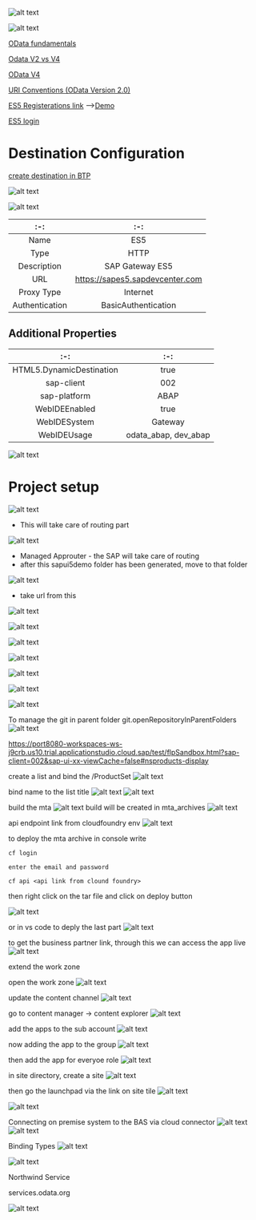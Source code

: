![alt text](image.png)

![alt text](image-1.png)

[OData fundamentals](https://developers.sap.com/tutorials/odata-01-intro-origins.html)

[Odata V2 vs V4](https://help.sap.com/docs/SAP_SUCCESSFACTORS_PLATFORM/9f5f060351034d98990213d077dab38a/eb5d246dc27046eba4d14b7b73e74a88.html)

[OData V4](https://help.sap.com/docs/SAP_SUCCESSFACTORS_PLATFORM/9f5f060351034d98990213d077dab38a/ae14ca05a11e4b708b6145447c1e9827.html)

[URI Conventions (OData Version 2.0)](https://www.odata.org/documentation/odata-version-2-0/uri-conventions/)

[ES5 Registerations link](https://register.sapdevcenter.com/SUPSignForms/) 
-->[Demo](https://developers.sap.com/tutorials/gateway-demo-signup.html)

[ES5 login](https://sapes5.sapdevcenter.com/sap/bc/gui/sap/its/webgui)

# Destination Configuration

[create destination in BTP](https://developers.sap.com/tutorials/cp-portal-cloud-foundry-gateway-connection..html)

![alt text](image-2.png)

![alt text](image-3.png)

|:-:|:-:|
|:-:|:-:|
|Name| ES5|
|Type| HTTP |
|Description| SAP Gateway ES5
|URL| https://sapes5.sapdevcenter.com
|Proxy Type|Internet
Authentication|BasicAuthentication

## Additional Properties

|:-:|:-:|
|:-:|:-:|
|HTML5.DynamicDestination|true
|sap-client|002|
|sap-platform|ABAP
|WebIDEEnabled|true
|WebIDESystem|Gateway
|WebIDEUsage|odata_abap, dev_abap

![alt text](image-5.png)

# Project setup 
![alt text](image-4.png)

- This will take care of routing part

![alt text](image-6.png)
- Managed Approuter - the SAP will take care of routing
- after this sapui5demo folder has been generated, move to that folder

![alt text](image-7.png)
- take url from this

![alt text](image-8.png)

![alt text](image-15.png)

![alt text](image-9.png)

![alt text](image-10.png)

![alt text](image-11.png)

![alt text](image-12.png)

![alt text](image-13.png)

To manage the git in parent folder git.openRepositoryInParentFolders 
![alt text](image-14.png)


https://port8080-workspaces-ws-j9crb.us10.trial.applicationstudio.cloud.sap/test/flpSandbox.html?sap-client=002&sap-ui-xx-viewCache=false#nsproducts-display

create a list and bind the /ProductSet
![alt text](image-16.png)

bind name to the list title
![alt text](image-18.png)
![alt text](image-17.png)

build the mta
![alt text](image-19.png)
build will be created in mta_archives
![alt text](image-20.png)

api endpoint link from cloudfoundry env
![alt text](image-21.png)

to deploy the mta archive
in console write 
```
cf login

enter the email and password

cf api <api link from clound foundry>
```

then right click on the tar file and click on deploy button

![alt text](image-22.png)

or in vs code to deply the last part 
![alt text](image-23.png)

to get the business partner link, through this we can access the app live
![alt text](image-24.png)

extend the work zone

open the work zone
![alt text](image-25.png)

update the content channel
![alt text](image-26.png)

go to content manager -> content explorer
![alt text](image-27.png)

add the apps to the sub account
![alt text](image-28.png)

now adding the app to the group 
![alt text](image-29.png)

then add the app for everyoe role
![alt text](image-30.png)

in site directory, create a site
![alt text](image-31.png)

then go the launchpad via the link on site tile
![alt text](image-32.png)

![alt text](image-33.png)


Connecting on premise system to the BAS via cloud connector
![alt text](image-34.png)
![alt text](image-35.png)

Binding Types
![alt text](image-36.png)

![alt text](image-37.png)

Northwind Service

services.odata.org

![alt text](image-38.png)